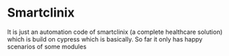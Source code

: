 # Smartclinix
It is just an automation code of smartclinix (a complete healthcare solution) which is build on cypress which is basically.
So far it only has happy scenarios of some modules
